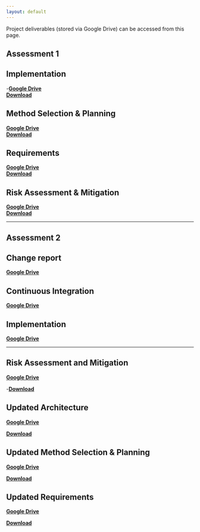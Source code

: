 ```yaml
---
layout: default
---
```


Project deliverables (stored via Google Drive) can be accessed from this page.

## Assessment 1

## Implementation
-[**Google Drive**](https://docs.google.com/document/d/1AUAhWu8TqiUZK2qrkWTcL4eV-Nd0Bu8LmQghCttd_Xo/edit?usp=sharing)
<br/>
[**Download**](https://github.com/engteam14/engteam14.github.io/raw/f40e8df41174ce3faadce898dd6834dbcb749e4d/documents/Impl1.pdf)

## Method Selection & Planning
[**Google Drive**](https://docs.google.com/document/d/1XdelXPw88TcafNfJxTGs0KAsUC0EblT-BB0x6sdn55c/edit?usp=sharing)
<br/>
[**Download**](https://github.com/engteam14/engteam14.github.io/raw/f40e8df41174ce3faadce898dd6834dbcb749e4d/documents/Plan1.pdf)

## Requirements
[**Google Drive**](https://docs.google.com/document/d/13GlK4wCvjJlKnqMn3xtqKxfUaOEw5YWI_mDRvUcnJkE/edit?usp=sharing)
<br/>
[**Download**](https://github.com/engteam14/engteam14.github.io/raw/f40e8df41174ce3faadce898dd6834dbcb749e4d/documents/Req1.pdf)

## Risk Assessment & Mitigation
[**Google Drive**](https://docs.google.com/document/d/1zc3OmeaVdQnQn8reW7_z3JdfUi8eMfuyZshB9YQMZJs/edit?usp=sharing)
<br/>
[**Download**](https://github.com/engteam14/engteam14.github.io/raw/f40e8df41174ce3faadce898dd6834dbcb749e4d/documents/Risk1.pdf)

<hr/>

## Assessment 2

## Change report
[**Google Drive**](https://docs.google.com/document/d/1VSXdc9N1XKRDUk9eQ_pvwnjSHLegtE5D3Lo64sZWVwI/edit)

## Continuous Integration
[**Google Drive**](https://docs.google.com/document/d/1QZj2G1dckLPhi_ErYFxx2sfw12rasBJTLIkwA24BCl0/edit)

## Implementation
[**Google Drive**](https://docs.google.com/document/d/1wUtgY5f0ALPfnosdwSVNWjvOoCqXCNg6DTiQHFJ-5Gs/edit)


<hr>

## Risk Assessment and Mitigation
[**Google Drive**](https://docs.google.com/document/d/1b_fnojXQKeROqU2GnlGMTrem_hXp8rWzFpzoiMvJRCE/edit)

-[**Download**](https://tomnicho.github.io/yorkpirates/documents/Risk2.pdf)

## Updated Architecture
[**Google Drive**](https://docs.google.com/document/d/1-fs__JSzEWoyCVR_aDwTu9kzOebFla1UKCoh_muJYMs/edit)

[**Download**](https://tomnicho.github.io/yorkpirates/documents/Arch2.pdf)

## Updated Method Selection & Planning
[**Google Drive**](https://docs.google.com/document/d/15z88nXJGXghf3qCRAIefAt9cF6a9KHV2HHJYr9gtM28/edit)

[**Download**](https://tomnicho.github.io/yorkpirates/documents/Plan2.pdf)

## Updated Requirements
[**Google Drive**](https://docs.google.com/document/d/1P3TmlPV33OO0KDcurY2EqTq6BHealD3ElKFk4n3i-9I/edit)

[**Download**](https://tomnicho.github.io/yorkpirates/documents/Req2.pdf)



